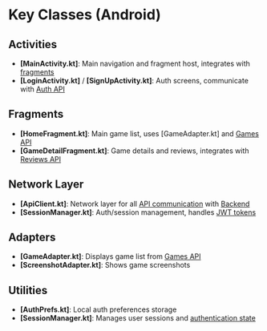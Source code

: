 # Key Classes (Android)

## Activities
- **[MainActivity.kt]**: Main navigation and fragment host, integrates with [fragments](android/structure.md#Fragments)
- **[LoginActivity.kt]** / **[SignUpActivity.kt]**: Auth screens, communicate with [Auth API](backend/api.md#Auth)

## Fragments
- **[HomeFragment.kt]**: Main game list, uses [GameAdapter.kt] and [Games API](backend/api.md#Games)
- **[GameDetailFragment.kt]**: Game details and reviews, integrates with [Reviews API](backend/api.md#Reviews)

## Network Layer
- **[ApiClient.kt]**: Network layer for all [API communication](android/api.md) with [Backend](backend/overview.md)
- **[SessionManager.kt]**: Auth/session management, handles [JWT tokens](backend/api.md#Auth)

## Adapters
- **[GameAdapter.kt]**: Displays game list from [Games API](backend/api.md#Games)
- **[ScreenshotAdapter.kt]**: Shows game screenshots

## Utilities
- **[AuthPrefs.kt]**: Local auth preferences storage
- **[SessionManager.kt]**: Manages user sessions and [authentication state](backend/api.md#Auth) 